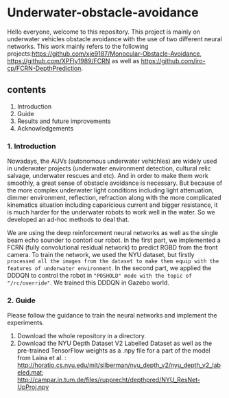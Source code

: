 # Underwater-obstacle-avoidance

Hello everyone, welcome to this repository. This project is mainly on underwater vehicles obstacle avoidance with the use of two different neural networks. This work mainly refers to the following projects:https://github.com/xie9187/Monocular-Obstacle-Avoidance, https://github.com/XPFly1989/FCRN as well as https://github.com/iro-cp/FCRN-DepthPrediction.
## contents
1. Introduction
2. Guide
3. Results and future improvements
4. Acknowledgements
### 1. Introduction
Nowadays, the AUVs (autonomous underwater vehichles) are widely used in underwater projects (underwater environment detection, cultural relic salvage, underwater rescues and etc). And in order to make them work smoothly, a great sense of obstacle avoidance is necessary. But because of the more complex underwater light conditions including light attenuation, dimmer environment, reflection, refraction along with the more complicated kinematics situation including caparicious current and bigger resistance, it is much harder for the underwater robots to work well in the water. So we developed an ad-hoc methods to deal that.

We are using the deep reinforcement neural networks as well as the single beam echo sounder to contorl our robot. In the first part, we implemented a FCRN (fully convolutional residual network) to predict RGBD from the front camera. To train the network, we used the NYU dataset, but firstly `processed all the images from the dataset to make them equip with the features of underwater environment`. In the second part, we applied the DDDQN to control the robot in `"POSHOLD" mode with the topic of "/rc/override"`. We trained this DDDQN in Gazebo world. 
### 2. Guide
Please follow the guidance to train the neural networks and implement the experiments.
1. Download the whole repository in a directory.
2. Download the NYU Depth Dataset V2 Labelled Dataset as well as the pre-trained TensorFlow weights as a .npy file for a part of the model from Laina et al. :
http://horatio.cs.nyu.edu/mit/silberman/nyu_depth_v2/nyu_depth_v2_labeled.mat; http://campar.in.tum.de/files/rupprecht/depthpred/NYU_ResNet-UpProj.npy 

